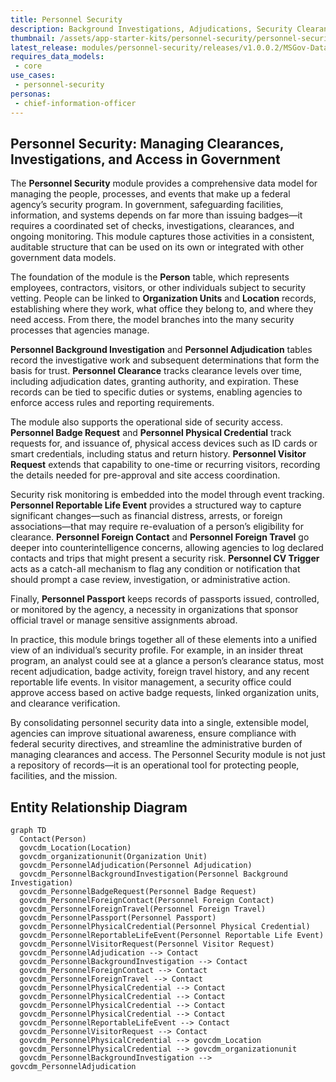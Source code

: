 ```yaml
---
title: Personnel Security
description: Background Investigations, Adjudications, Security Clearances, CVs, and related tables
thumbnail: /assets/app-starter-kits/personnel-security/personnel-security.png
latest_release: modules/personnel-security/releases/v1.0.0.2/MSGov-DataModels-Personnel-Security-Managed%20-%201.0.0.2.zip
requires_data_models:
 - core
use_cases:
 - personnel-security
personas:
 - chief-information-officer
---
```


## Personnel Security: Managing Clearances, Investigations, and Access in Government

The **Personnel Security** module provides a comprehensive data model for managing the people, processes, and events that make up a federal agency’s security program. In government, safeguarding facilities, information, and systems depends on far more than issuing badges—it requires a coordinated set of checks, investigations, clearances, and ongoing monitoring. This module captures those activities in a consistent, auditable structure that can be used on its own or integrated with other government data models.

The foundation of the module is the **Person** table, which represents employees, contractors, visitors, or other individuals subject to security vetting. People can be linked to **Organization Units** and **Location** records, establishing where they work, what office they belong to, and where they need access. From there, the model branches into the many security processes that agencies manage.

**Personnel Background Investigation** and **Personnel Adjudication** tables record the investigative work and subsequent determinations that form the basis for trust. **Personnel Clearance** tracks clearance levels over time, including adjudication dates, granting authority, and expiration. These records can be tied to specific duties or systems, enabling agencies to enforce access rules and reporting requirements.

The module also supports the operational side of security access. **Personnel Badge Request** and **Personnel Physical Credential** track requests for, and issuance of, physical access devices such as ID cards or smart credentials, including status and return history. **Personnel Visitor Request** extends that capability to one-time or recurring visitors, recording the details needed for pre-approval and site access coordination.

Security risk monitoring is embedded into the model through event tracking. **Personnel Reportable Life Event** provides a structured way to capture significant changes—such as financial distress, arrests, or foreign associations—that may require re-evaluation of a person’s eligibility for clearance. **Personnel Foreign Contact** and **Personnel Foreign Travel** go deeper into counterintelligence concerns, allowing agencies to log declared contacts and trips that might present a security risk. **Personnel CV Trigger** acts as a catch-all mechanism to flag any condition or notification that should prompt a case review, investigation, or administrative action.

Finally, **Personnel Passport** keeps records of passports issued, controlled, or monitored by the agency, a necessity in organizations that sponsor official travel or manage sensitive assignments abroad.

In practice, this module brings together all of these elements into a unified view of an individual’s security profile. For example, in an insider threat program, an analyst could see at a glance a person’s clearance status, most recent adjudication, badge activity, foreign travel history, and any recent reportable life events. In visitor management, a security office could approve access based on active badge requests, linked organization units, and clearance verification.

By consolidating personnel security data into a single, extensible model, agencies can improve situational awareness, ensure compliance with federal security directives, and streamline the administrative burden of managing clearances and access. The Personnel Security module is not just a repository of records—it is an operational tool for protecting people, facilities, and the mission.

## Entity Relationship Diagram

```mermaid
graph TD
  Contact(Person)
  govcdm_Location(Location)
  govcdm_organizationunit(Organization Unit)
  govcdm_PersonnelAdjudication(Personnel Adjudication)
  govcdm_PersonnelBackgroundInvestigation(Personnel Background Investigation)
  govcdm_PersonnelBadgeRequest(Personnel Badge Request)
  govcdm_PersonnelForeignContact(Personnel Foreign Contact)
  govcdm_PersonnelForeignTravel(Personnel Foreign Travel)
  govcdm_PersonnelPassport(Personnel Passport)
  govcdm_PersonnelPhysicalCredential(Personnel Physical Credential)
  govcdm_PersonnelReportableLifeEvent(Personnel Reportable Life Event)
  govcdm_PersonnelVisitorRequest(Personnel Visitor Request)
  govcdm_PersonnelAdjudication --> Contact
  govcdm_PersonnelBackgroundInvestigation --> Contact
  govcdm_PersonnelForeignContact --> Contact
  govcdm_PersonnelForeignTravel --> Contact
  govcdm_PersonnelPhysicalCredential --> Contact
  govcdm_PersonnelPhysicalCredential --> Contact
  govcdm_PersonnelPhysicalCredential --> Contact
  govcdm_PersonnelPhysicalCredential --> Contact
  govcdm_PersonnelReportableLifeEvent --> Contact
  govcdm_PersonnelVisitorRequest --> Contact
  govcdm_PersonnelPhysicalCredential --> govcdm_Location
  govcdm_PersonnelPhysicalCredential --> govcdm_organizationunit
  govcdm_PersonnelBackgroundInvestigation --> govcdm_PersonnelAdjudication
```

